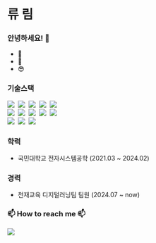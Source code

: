 <h1 > 류 림</h1>
<h3 > 안녕하세요! 👋</h3>

<!--
**miro7923/miro7923** is a ✨ _special_ ✨ repository because its `README.md` (this file) appears on your GitHub profile.

Here are some ideas to get you started:

- 🔭 I’m currently working on ...
- 🌱 I’m currently learning ...<br>
- 👯 I’m looking to collaborate on ...
- 🤔 I’m looking for help with ...
- 💬 Ask me about ...
- 😄 Pronouns: ...
- ⚡ Fun fact: ...
-->
<!--[![Portfolio Badge](https://img.shields.io/badge/Portfolio-ffffff?style=flat-square&logo=Notion&logoColor=black&link=https://weak-lasagna-cf1.notion.site/Rim-s-Portfolio-2d4a7a9f913746c78873ba731c09a2ce?pvs=4)](https://weak-lasagna-cf1.notion.site/Rim-s-Portfolio-2d4a7a9f913746c78873ba731c09a2ce?pvs=4)-->

* 🌱 
* 👯 
* 😎 

  
<h3 > 기술스택 </h3>

<p >
  <img src="https://img.shields.io/badge/Java-007396?style=flat-square&logo=JAVA&logoColor=white"/></a>&nbsp 
    <img src="https://img.shields.io/badge/Spring-6DB33F?style=flat-square&logo=Spring&logoColor=white"/></a>&nbsp 
  <img src="https://img.shields.io/badge/Spring Boot-6DB33F?style=flat-square&logo=Spring Boot&logoColor=white"/></a>&nbsp 
  <img src="https://img.shields.io/badge/IntelliJ IDEA-000000?style=flat-square&logo=IntelliJ IDEA&logoColor=white"/></a>&nbsp 
  <img src="https://img.shields.io/badge/MariaDB-4479A1?style=flat-square&logo=MariaDB&logoColor=white"/></a>&nbsp <br>
<!--   <img src="https://img.shields.io/badge/Amazon EC2-FF9900?style=flat-square&logo=Amazon EC2&logoColor=white"/></a>&nbsp 
  <img src="https://img.shields.io/badge/Amazon RDS-527FFF?style=flat-square&logo=Amazon RDS&logoColor=white"/></a>&nbsp 
  <img src="https://img.shields.io/badge/Amazon S3-569A31?style=flat-square&logo=Amazon S3&logoColor=white"/></a>&nbsp <br> -->
  <img src="https://img.shields.io/badge/JavaScript-F7DF1E?style=flat-square&logo=JavaScript&logoColor=white"/></a>&nbsp 
  <img src="https://img.shields.io/badge/JSON-000000?style=flat-square&logo=JSON&logoColor=white"/></a>&nbsp 
  <img src="https://img.shields.io/badge/HTML5-E34F26?style=flat-square&logo=HTML5&logoColor=white"/></a>&nbsp 
  <img src="https://img.shields.io/badge/CSS3-1572B6?style=flat-square&logo=CSS3&logoColor=white"/></a>&nbsp 
  <img src="https://img.shields.io/badge/Eclipse-IDE-2C2255?style=flat-square&logo=Eclipse-IDE&logoColor=white"/></a>&nbsp <br>
  <!-- <img src="https://img.shields.io/badge/C++-00599C?style=flat-square&logo=C%2B%2B&logoColor=white"/></a>&nbsp 
  <img src="https://img.shields.io/badge/C-A8B9CC?style=flat-square&logo=C&logoColor=white"/></a>&nbsp 
  <img src="https://img.shields.io/badge/C-Sharp-239120?style=flat-square&logo=C-Sharp&logoColor=white"/></a>&nbsp 
  <img src="https://img.shields.io/badge/Unity-FFFFFF?style=flat-square&logo=Unity&logoColor=white"/></a>&nbsp -->
  <img src="https://img.shields.io/badge/Visual-Studio-5C2D91?style=flat-square&logo=Visual-Studio&logoColor=white"/></a>&nbsp 
  <!-- <img src="https://img.shields.io/badge/Python-3776AB?style=flat-square&logo=Python&logoColor=white"/></a>&nbsp 
  <img src="https://img.shields.io/badge/PyCharm-000000?style=flat-square&logo=PyCharm&logoColor=white"/></a>&nbsp <br> -->
  <img src="https://img.shields.io/badge/macOS-000000?style=flat-square&logo=macOS&logoColor=white"/></a>&nbsp 
  <img src="https://img.shields.io/badge/Windows-0078D6?style=flat-square&logo=Windows&logoColor=white"/></a>&nbsp 
</p>

<h3>학력</h3>
<ul>
  <li>국민대학교 전자시스템공학 (2021.03 ~ 2024.02)</li>
</ul>

<h3>경력</h3>
<ul>
  <li>천재교육 디지털러닝팀 팀원 (2024.07 ~ now)</li>
</ul>

<h3 > 📫 How to reach me 📫</h3>
<p >
  <a href="mailto:lapinrim@gmail.com"><img src="https://img.shields.io/badge/-Gmail-critical"><br>
</p>


    

<!--[![Rim's github stats](https://github-readme-stats.vercel.app/api?username=Ryurim)](https://github.com/Ryurim)-->
